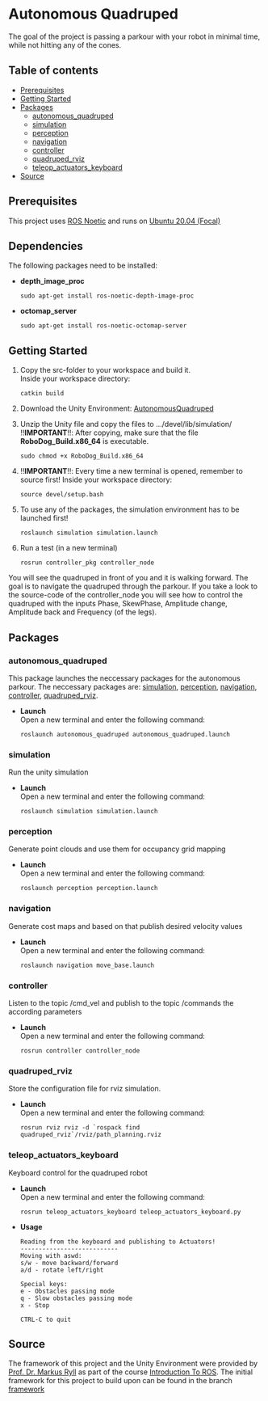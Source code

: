 # Autonomous Quadruped 
The goal of the project is passing a parkour with your robot in minimal time, while not hitting any of the cones.

## Table of contents 
* [Prerequisites](#prerequisites)
* [Getting Started](#getting-started)
* [Packages](#packages)
   * [autonomous_quadruped](#autonomous_quadruped)
   * [simulation](#simulation)
   * [perception](#perception)
   * [navigation](#navigation)
   * [controller](#controller)
   * [quadruped_rviz](#quadruped_rviz)
   * [teleop_actuators_keyboard](#teleop_actuators_keyboard)
* [Source](#source)

## Prerequisites
This project uses [ROS Noetic](http://wiki.ros.org/noetic/Installation/Ubuntu) and runs on [Ubuntu 20.04 (Focal)](https://releases.ubuntu.com/focal/)

## Dependencies
The following packages need to be installed:
* **depth_image_proc**

  ````
  sudo apt-get install ros-noetic-depth-image-proc
  ````
* **octomap_server**
  
  ````
  sudo apt-get install ros-noetic-octomap-server
  ````

## Getting Started
1. Copy the src-folder to your workspace and build it. </br>
   Inside your workspace directory:
   ````
   catkin build
   ````
3. Download the Unity Environment: [AutonomousQuadruped](https://www.dropbox.com/scl/fi/ur7qtlxuc4q75zl5jgfi8/AutonomousQuadruped.zip?rlkey=9973zkjr8mfln7c2cmrgts19b&st=09o0mxjm&dl=0)
4. Unzip the Unity file and copy the files to .../devel/lib/simulation/ </br>
   ‼️**IMPORTANT**‼️: After copying, make sure that the file **RoboDog_Build.x86_64** is executable. 
   ````
   sudo chmod +x RoboDog_Build.x86_64
   ````
5. ‼️**IMPORTANT**‼️: Every time a new terminal is opened, remember to source first! Inside your workspace directory:
   
    ````
    source devel/setup.bash
    ````
6. To use any of the packages, the simulation environment has to be launched first!
   
    ````
    roslaunch simulation simulation.launch
    ````
7. Run a test (in a new terminal)
   
    ````
    rosrun controller_pkg controller_node
    ````
  
You will see the quadruped in front of you and it is walking forward. The goal is to navigate the quadruped through the parkour. If you take a look to the source-code of the controller_node you will see how to control the quadruped with the inputs Phase, SkewPhase, Amplitude change, Amplitude back and Frequency (of the legs).

## Packages

### autonomous_quadruped
This package launches the neccessary packages for the autonomous parkour. The neccessary packages are: [simulation](#simulation), [perception](#perception), [navigation](#navigation), [controller](#controller), [quadruped_rviz](#quadruped_rviz).
* **Launch**  
   Open a new terminal and enter the following command:
   ````
   roslaunch autonomous_quadruped autonomous_quadruped.launch
   ````

### simulation
Run the unity simulation
* **Launch**  
   Open a new terminal and enter the following command:
   ````
   roslaunch simulation simulation.launch
   ````

### perception
Generate point clouds and use them for occupancy grid mapping
* **Launch**  
   Open a new terminal and enter the following command:
   ````
   roslaunch perception perception.launch
   ````

### navigation
Generate cost maps and based on that publish desired velocity values
* **Launch**  
   Open a new terminal and enter the following command:
   ````
   roslaunch navigation move_base.launch
   ````

### controller
Listen to the topic /cmd_vel and publish to the topic /commands the according parameters
* **Launch**  
   Open a new terminal and enter the following command:
   ````
   rosrun controller controller_node
   ````

### quadruped_rviz
Store the configuration file for rviz simulation.
* **Launch**  
   Open a new terminal and enter the following command:
   ```
   rosrun rviz rviz -d `rospack find quadruped_rviz`/rviz/path_planning.rviz
   ```

### teleop_actuators_keyboard
Keyboard control for the quadruped robot
* **Launch**  
   Open a new terminal and enter the following command:
   ```
   rosrun teleop_actuators_keyboard teleop_actuators_keyboard.py
   ```
* **Usage**
   ````
   Reading from the keyboard and publishing to Actuators!
   ---------------------------
   Moving with aswd:
   s/w - move backward/forward
   a/d - rotate left/right
   
   Special keys:
   e - Obstacles passing mode
   q - Slow obstacles passing mode
   x - Stop
   
   CTRL-C to quit
   ````

## Source
The framework of this project and the Unity Environment were provided by [Prof. Dr. Markus Ryll](https://www.professoren.tum.de/ryll-markus) as part of the course [Introduction To ROS](https://www.moodle.tum.de/course/info.php?id=88252). The initial framework for this project to build upon can be found in the branch [framework](https://github.com/lagessiehcs/autonomous-quadruped/tree/framework)
